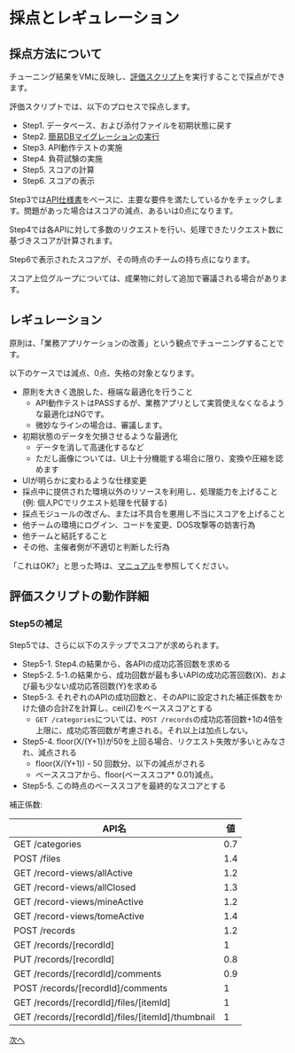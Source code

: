 # 採点とレギュレーション
## 採点方法について
チューニング結果をVMに反映し、[評価スクリプト](./99_manual.mdd#%E8%A9%95%E4%BE%A1)を実行することで採点ができます。

評価スクリプトでは、以下のプロセスで採点します。
- Step1. データベース、および添付ファイルを初期状態に戻す
- Step2. [簡易DBマイグレーションの実行](./99_manual.md#%E7%B0%A1%E6%98%93db%E3%83%9E%E3%82%A4%E3%82%B0%E3%83%AC%E3%83%BC%E3%82%B7%E3%83%A7%E3%83%B3%E6%A9%9F%E8%83%BD)
- Step3. API動作テストの実施
- Step4. 負荷試験の実施
- Step5. スコアの計算
- Step6. スコアの表示

Step3では[API仕様書](./98_api.md)をベースに、主要な要件を満たしているかをチェックします。問題があった場合はスコアの減点、あるいは0点になります。

Step4では各APIに対して多数のリクエストを行い、処理できたリクエスト数に基づきスコアが計算されます。

Step6で表示されたスコアが、その時点のチームの持ち点になります。

スコア上位グループについては、成果物に対して追加で審議される場合があります。

## レギュレーション
原則は、「業務アプリケーションの改善」という観点でチューニングすることです。

以下のケースでは減点、0点、失格の対象となります。
- 原則を大きく逸脱した、極端な最適化を行うこと
  - API動作テストはPASSするが、業務アプリとして実質使えなくなるような最適化はNGです。
  - 微妙なラインの場合は、審議します。
- 初期状態のデータを欠損させるような最適化
  - データを消して高速化するなど
  - ただし画像については、UI上十分機能する場合に限り、変換や圧縮を認めます
- UIが明らかに変わるような仕様変更
- 採点中に提供された環境以外のリソースを利用し、処理能力を上げること(例: 個人PCでリクエスト処理を代替する)
- 採点モジュールの改ざん、または不具合を悪用し不当にスコアを上げること
- 他チームの環境にログイン、コードを変更、DOS攻撃等の妨害行為
- 他チームと結託すること
- その他、主催者側が不適切と判断した行為

「これはOK?」と思った時は、[マニュアル](./99_manual.md)を参照してください。

## 評価スクリプトの動作詳細
### Step5の補足
Step5では、さらに以下のステップでスコアが求められます。
- Step5-1. Step4.の結果から、各APIの成功応答回数を求める
- Step5-2. 5-1.の結果から、成功回数が最も多いAPIの成功応答回数(X)、および最も少ない成功応答回数(Y)を求める
- Step5-3. それぞれのAPIの成功回数と、そのAPIに設定された補正係数をかけた値の合計Zを計算し、ceil(Z)をベーススコアとする
  - ```GET /categories```については、```POST /records```の成功応答回数+1の4倍を上限に、成功応答回数が考慮される。それ以上は加点しない。
- Step5-4. floor(X/(Y+1))が50を上回る場合、リクエスト失敗が多いとみなされ、減点される 
  - floor(X/(Y+1)) - 50 回数分、以下の減点がされる
  - ベーススコアから、floor(ベーススコア* 0.01)減点。
- Step5-5. この時点のベーススコアを最終的なスコアとする

補正係数:

|API名|値|
|--|--|
|GET /categories|0.7|
|POST /files|1.4|
|GET /record-views/allActive|1.2|
|GET /record-views/allClosed|1.3|
|GET /record-views/mineActive|1.2|
|GET /record-views/tomeActive|1.4|
|POST /records|1.2|
|GET /records/[recordId]|1|
|PUT /records/[recordId]|0.8|
|GET /records/[recordId]/comments|0.9|
|POST /records/[recordId]/comments|1|
|GET /records/[recordId]/files/[itemId]|1|
|GET /records/[recordId]/files/[itemId]/thumbnail|1|

[次へ](./10_end.md)

